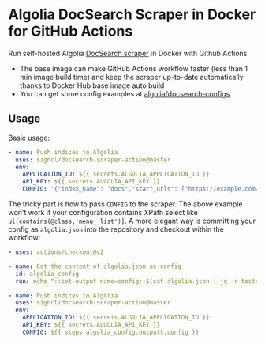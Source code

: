 # Algolia DocSearch Scraper in Docker for GitHub Actions

Run self-hosted Algolia [DocSearch scraper](https://github.com/algolia/docsearch-scraper) in Docker with Github Actions

- The base image can make GitHub Actions workflow faster (less than 1 min image build time) and keep the scraper up-to-date automatically thanks to Docker Hub base image auto build
- You can get some config examples at [algolia/docsearch-configs](https://github.com/algolia/docsearch-configs)

## Usage

Basic usage:

```yaml
- name: Push indices to Algolia
  uses: signcl/docsearch-scraper-action@master
  env:
    APPLICATION_ID: ${{ secrets.ALGOLIA_APPLICATION_ID }}
    API_KEY: ${{ secrets.ALGOLIA_API_KEY }}
    CONFIG: '{"index_name": "docs","start_urls": ["https://example.com/"],"sitemap_urls": ["https://example.com/sitemap.xml"],"sitemap_alternate_links": true,"stop_urls": [],"selectors": {"lvl1": "header h1","lvl2": "article h2","lvl3": "article h3","lvl4": "article h4","lvl5": "article h5, article td:first-child","lvl6": "article h6","text": "article p, article li, article td:last-child"},"strip_chars": " .,;:#","custom_settings": {"separatorsToIndex": "_","attributesForFaceting": ["language","version","type","docusaurus_tag"],"attributesToRetrieve": ["hierarchy","content","anchor","url","url_without_anchor","type"]}}'
```

The tricky part is how to pass `CONFIG` to the scraper. The above example won't work if your configuration contains XPath select like `ul[contains(@class,'menu__list')]`. A more elegant way is committing your config as `algolia.json` into the repository and checkout within the workflow:

```yaml
- uses: actions/checkout@v2

- name: Get the content of algolia.json as config
  id: algolia_config
  run: echo "::set-output name=config::$(cat algolia.json | jq -r tostring)"

- name: Push indices to Algolia
  uses: signcl/docsearch-scraper-action@master
  env:
    APPLICATION_ID: ${{ secrets.ALGOLIA_APPLICATION_ID }}
    API_KEY: ${{ secrets.ALGOLIA_API_KEY }}
    CONFIG: ${{ steps.algolia_config.outputs.config }}
```
